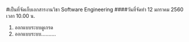#เป็นที่จัดเก็บเอกสารงานวิชา Software Engineering 
####วันที่จัดทำ 12 มกราคม 2560 เวลา 10.00 น.
1. ออกแบบระบบดูเกรด
1. ออกแบบระบบ..........
